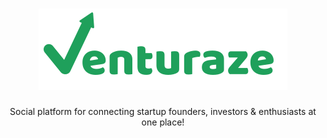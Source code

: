 <h1 align="center">
  <img
      alt="Venturaze logo"
      src="venturaze-green.svg"
    />
</h1>
 <p align="center"> Social platform for connecting startup founders, investors & enthusiasts at one place!</>
</hr>

